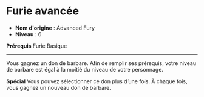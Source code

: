# Furie avancée

 * **Nom d'origine** : Advanced Fury
 * **Niveau** : 6


<p><strong>Prérequis</strong> Furie Basique</p>
<hr>
<p>Vous gagnez un don de barbare. Afin de remplir ses prérequis, votre niveau de barbare est égal à la moitié du niveau de votre personnage.</p>
<p><strong>Spécial</strong> Vous pouvez sélectionner ce don plus d’une fois. À chaque fois, vous gagnez un nouveau don de barbare.</p>